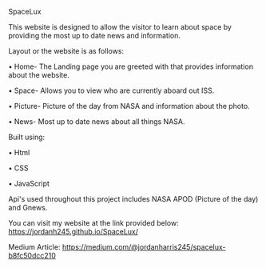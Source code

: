 SpaceLux

This website is designed to allow the visitor to learn about space by providing the most up to date news and information.

Layout or the website is as follows:
  
   • Home-  The Landing page you are greeted with that provides information about the website.
  
   • Space- Allows you to view who are currently aboard out ISS.
  
   • Picture- Picture of the day from NASA and information about the photo.
 
   • News- Most up to date news about all things NASA.
  
  
Built using:

   • Html

   • CSS

   • JavaScript

Api's used throughout this project includes NASA APOD (Picture of the day) and Gnews.

You can visit my website at the link provided below:
https://jordanh245.github.io/SpaceLux/

Medium Article:
https://medium.com/@jordanharris245/spacelux-b8fc50dcc210
